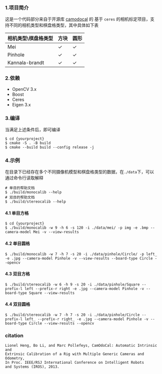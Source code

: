 ### 1.项目简介
这是一个代码部分来自于开源库 [camodocal](https://github.com/hengli/camodocal) 的 基于 `ceres` 的相机标定项目，支持不同的相机类型和棋盘格类型，其中具体如下表

| 相机类型\棋盘格类型     | 方块           | 圆形           |
| -------------- | ------------ | ------------ |
| Mei            | $\checkmark$ | $\checkmark$ |
| Pinhole        | $\checkmark$ | $\checkmark$ |
| Kannala-brandt | $\checkmark$ | $\checkmark$ |

### 2.依赖
* OpenCV 3.x
* Boost
* Ceres
* Eigen 3.x

### 3.编译
当满足上述条件后，即可编译
```shell
$ cd {yourproject}
$ cmake -S . -B build
$ cmake --build build --config release -j
```
### 4.示例
在目录下已经存在多个不同摄像机模型和棋盘格类型的数据，在`./data`下，可以通过命令行读取解释
```shell
# 单目的帮助文档
$ ./build/monocalib --help
# 双目的帮助文档
$ ./build/stereocalib --help
```
#### 4.1 单目方格
```shell
$ cd {yourproject}
$ ./build/monocalib -w 9 -h 6 -s 120 -i ./data/mei/ -p img -e .bmp --camera-model Mei -v --view-results
```
#### 4.2 单目圆格
```shell
$ ./build/monocalib -w 7 -h 7 -s 20 -i ./data/pinhole/Circle/ -p left_ -e .jpg --camera-model Pinhole -v --view-results --board-type Circle --opencv
```

#### 4.3 双目方格
```shell
$ ./build/stereocalib -w 6 -h 9 -s 20 -i ./data/pinhole/Square --prefix-l left --prefix-r right -e .jpg --camera-model Pinhole -v --board-type Square --view-results
```
#### 4.4 双目圆格
```shell
$ ./build/stereocalib -w 7 -h 7 -s 20 -i ./data/pinhole/Circle --prefix-l left_ --prefix-r right_ -e .jpg --camera-model Pinhole -v --board-type Circle --view-results --opencv
```



### citation
```shell
Lionel Heng, Bo Li, and Marc Pollefeys, CamOdoCal: Automatic Intrinsic and
Extrinsic Calibration of a Rig with Multiple Generic Cameras and Odometry,
In Proc. IEEE/RSJ International Conference on Intelligent Robots
and Systems (IROS), 2013.
```